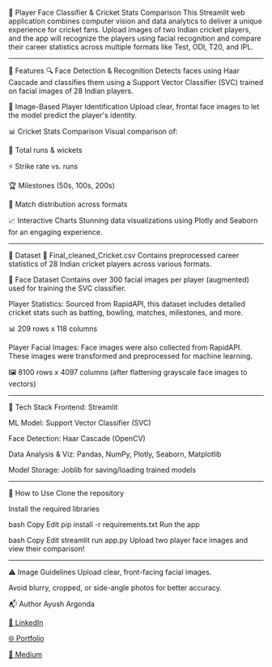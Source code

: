 🧠 Player Face Classifier & Cricket Stats Comparison
This Streamlit web application combines computer vision and data analytics to deliver a unique experience for cricket fans. Upload images of two Indian cricket players, and the app will recognize the players using facial recognition and compare their career statistics across multiple formats like Test, ODI, T20, and IPL.

--------------------------------------------------------------------------------------------------------------------------------------------------------------------------

🚀 Features
🔍 Face Detection & Recognition
Detects faces using Haar Cascade and classifies them using a Support Vector Classifier (SVC) trained on facial images of 28 Indian players.

📸 Image-Based Player Identification
Upload clear, frontal face images to let the model predict the player's identity.

📊 Cricket Stats Comparison
Visual comparison of:

🏏 Total runs & wickets

⚡ Strike rate vs. runs

🏆 Milestones (50s, 100s, 200s)

🧩 Match distribution across formats

📈 Interactive Charts
Stunning data visualizations using Plotly and Seaborn for an engaging experience.

--------------------------------------------------------------------------------------------------------------------------------------------------------------------------

📂 Dataset
📁 Final_cleaned_Cricket.csv
Contains preprocessed career statistics of 28 Indian cricket players across various formats.

📁 Face Dataset
Contains over 300 facial images per player (augmented) used for training the SVC classifier.

Player Statistics:
Sourced from RapidAPI, this dataset includes detailed cricket stats such as batting, bowling, matches, milestones, and more.

📊 209 rows x 118 columns

Player Facial Images:
Face images were also collected from RapidAPI. These images were transformed and preprocessed for machine learning.

🖼️ 8100 rows x 4097 columns (after flattening grayscale face images to vectors)



--------------------------------------------------------------------------------------------------------------------------------------------------------------------------

🧠 Tech Stack
Frontend: Streamlit

ML Model: Support Vector Classifier (SVC)

Face Detection: Haar Cascade (OpenCV)

Data Analysis & Viz: Pandas, NumPy, Plotly, Seaborn, Matplotlib

Model Storage: Joblib for saving/loading trained models

--------------------------------------------------------------------------------------------------------------------------------------------------------------------------

📸 How to Use
Clone the repository

Install the required libraries

bash
Copy
Edit
pip install -r requirements.txt
Run the app

bash
Copy
Edit
streamlit run app.py
Upload two player face images and view their comparison!

--------------------------------------------------------------------------------------------------------------------------------------------------------------------------

⚠️ Image Guidelines
Upload clear, front-facing facial images.

Avoid blurry, cropped, or side-angle photos for better accuracy.

📬 Author
Ayush Argonda

[🔗 LinkedIn ](https://www.linkedin.com/in/ayush-argonda-48916a213/)

[🌐 Portfolio ](https://profound-alpaca-ec7224.netlify.app/)

[📝 Medium ](https://medium.com/@ayushargonda6787)

